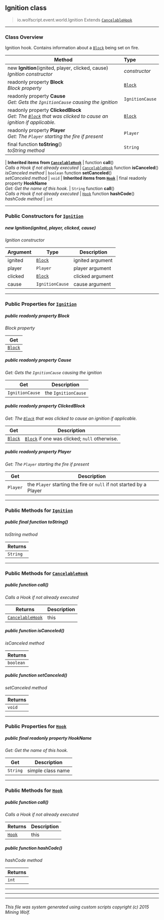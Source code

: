 ## Ignition __class__

>io.wolfscript.event.world.Ignition
>Extends [`CancelableHook`](../../hook/CancelableHook.md)

---

### Class Overview

Ignition hook. Contains information about a [`Block`](../../api/world/blocks/Block.md) being set on fire.

Method | Type   
--- | :--- 
new __Ignition__(ignited, player, clicked, cause) <br> _Ignition constructor_ | _constructor_
 readonly property __Block__ <br> _Block property_ | [`Block`](../../api/world/blocks/Block.md)
 readonly property __Cause__ <br> _Get: Gets the `IgnitionCause` causing the ignition_ | `IgnitionCause`
 readonly property __ClickedBlock__ <br> _Get: The [`Block`](../../api/world/blocks/Block.md) that was clicked to cause an ignition if applicable._ | [`Block`](../../api/world/blocks/Block.md)
 readonly property __Player__ <br> _Get: The `Player` starting the fire if present_ | `Player`
final function __toString__() <br> _toString method_ | `String`
 |
__Inherited items from [`CancelableHook`](../../hook/CancelableHook.md)__ |
 function __call__() <br> _Calls a Hook if not already executed_ | [`CancelableHook`](../../hook/CancelableHook.md)
 function __isCanceled__() <br> _isCanceled method_ | `boolean`
 function __setCanceled__() <br> _setCanceled method_ | `void`
 |
__Inherited items from [`Hook`](../../hook/Hook.md)__ |
final readonly property __HookName__ <br> _Get: Get the name of this hook._ | `String`
 function __call__() <br> _Calls a Hook if not already executed_ | [`Hook`](../../hook/Hook.md)
 function __hashCode__() <br> _hashCode method_ | `int`







---

### Public Constructors for [`Ignition`](Ignition.md)

##### <a id='ignition'></a>new __Ignition__(ignited, player, clicked, cause) 

_Ignition constructor_

Argument | Type | Description  
--- | --- | --- 
ignited | [`Block`](../../api/world/blocks/Block.md) | ignited argument
player | `Player` | player argument
clicked | [`Block`](../../api/world/blocks/Block.md) | clicked argument
cause | `IgnitionCause` | cause argument

---

### Public Properties for [`Ignition`](Ignition.md)

##### <a id='block'></a>public  readonly property __Block__

_Block property_

Get | 
--- | 
[`Block`](../../api/world/blocks/Block.md) |



##### <a id='cause'></a>public  readonly property __Cause__

_Get: Gets the `IgnitionCause` causing the ignition_

Get | Description
--- | --- 
`IgnitionCause` | the `IgnitionCause`



##### <a id='clickedblock'></a>public  readonly property __ClickedBlock__

_Get: The [`Block`](../../api/world/blocks/Block.md) that was clicked to cause an ignition if applicable._

Get | Description
--- | --- 
[`Block`](../../api/world/blocks/Block.md) | [`Block`](../../api/world/blocks/Block.md) if one was clicked; `null` otherwise.



##### <a id='player'></a>public  readonly property __Player__

_Get: The `Player` starting the fire if present_

Get | Description
--- | --- 
`Player` | the `Player` starting the fire or `null` if not started by a Player



---

### Public Methods for [`Ignition`](Ignition.md)

##### <a id='tostring'></a>public final function __toString__()

_toString method_

Returns | 
--- | 
`String` |


---

### Public Methods for [`CancelableHook`](../../hook/CancelableHook.md)

##### <a id='call'></a>public  function __call__()

_Calls a Hook if not already executed_

Returns | Description
--- | --- 
[`CancelableHook`](../../hook/CancelableHook.md) | this


##### <a id='iscanceled'></a>public  function __isCanceled__()

_isCanceled method_

Returns | 
--- | 
`boolean` |


##### <a id='setcanceled'></a>public  function __setCanceled__()

_setCanceled method_

Returns | 
--- | 
`void` |


---

### Public Properties for [`Hook`](../../hook/Hook.md)

##### <a id='hookname'></a>public final readonly property __HookName__

_Get: Get the name of this hook._

Get | Description
--- | --- 
`String` | simple class name



---

### Public Methods for [`Hook`](../../hook/Hook.md)

##### <a id='call'></a>public  function __call__()

_Calls a Hook if not already executed_

Returns | Description
--- | --- 
[`Hook`](../../hook/Hook.md) | this


##### <a id='hashcode'></a>public  function __hashCode__()

_hashCode method_

Returns | 
--- | 
`int` |


---


---


---


###### This file was system generated using custom scripts copyright (c) 2015 Mining Wolf.
	

